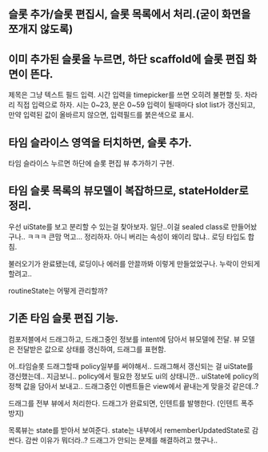 ## 슬롯 추가/슬롯 편집시, 슬롯 목록에서 처리.(굳이 화면을 쪼개지 않도록)

## 이미 추가된 슬롯을 누르면, 하단 scaffold에 슬롯 편집 화면이 뜬다.
제목은 그냥 텍스트 필드 입력.
시간 입력을 timepicker를 쓰면 오히려 불편할 듯.
차라리 직접 입력으로 하자.
시는 0~23, 분은 0~59
입력이 될때마다 slot list가 갱신되고,
만약 입력된 값이 올바르지 않으면, 입력필드를 붉은색으로 표시.

## 타임 슬라이스 영역을 터치하면, 슬롯 추가.
타임 슬라이스 누르면 하단에 슬롯 편집 뷰 추가하기 구현.

## 타임 슬롯 목록의 뷰모델이 복잡하므로, stateHolder로 정리.
우선 uiState를 보고 분리할 수 있는걸 찾아보자.
일단..이걸 sealed class로 만들어놨구나.. ㅋㅋㅋ
큰맘 먹고... 정리하자.
아니 버리는 속성이 왜이리 많냐..
로딩 타입도 합침.

불러오기가 완료됐는데, 로딩이나 에러를 안끌까봐 이렇게 만들었었구나.
누락이 안되게 할려고..

routineState는 어떻게 관리할까?

## 기존 타임 슬롯 편집 기능.
컴포저블에서 드래그하고,
드래그중인 정보를 intent에 담아서 뷰모델에 전달.
뷰 모델은 전달받은 값으로 상태를 갱신하여, 드래그를 표현함.

어..타임슬롯 드래그할때 policy일부를 써야해서..
드래그해서 갱신되는 걸 uiState를 갱신했는데..
지금보니.. policy에서 필요한 정보도 ui의 상태니깐..
uiState에 policy의 정책 값을 담아서 보내고..
드래그중인 이벤트들은 view에서 끝내는게 맞을것 같은데..?

드래그를 전부 뷰에서 처리한다.
드래그가 완료되면, 인텐트를 발행한다.
(인텐트 폭주 방지)

목록뷰는 state를 받아서 보여준다.
state는 내부에서 rememberUpdatedState로 감싼다.
감싼 이유가 뭐더라..?
드래그가 안되는 문제를 해결하려고 했구나..
